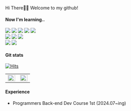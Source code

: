  Hi There👋🏻 Welcome to my github!


#### Now I'm learning..
<div>
<img src="https://img.shields.io/badge/Spring Framework-6db33f?style=flat-square&logo=Spring&logoColor=white"/>
<img src="https://img.shields.io/badge/Springboot-339933?style=flat-square&logo=Spring Boot&logoColor=white"/>
<img src="https://img.shields.io/badge/Java-3776AB?style=flat-square&logo=Java&logoColor=white"/> 
<img src="https://img.shields.io/badge/mysql-4479A1?style=flat-square&logo=mysql&logoColor=white">
<img src="https://img.shields.io/badge/JPA-6DB33F?style=flat-square&logo=JPA&logoColor=white"/>  
<br>
<img src="http://img.shields.io/badge/Docker-2496ED?style=flat-square&logo=Docker&logoColor=white"/>
<img src="https://img.shields.io/badge/Redis-red?style=flat-square&logo=Redis&logoColor=white"/>
<img src="http://img.shields.io/badge/GitHub Actions-2088FF?style=flat-square&logo=GitHub Actions&logoColor=white"/>
<br>
<div>
<img src="https://img.shields.io/badge/JavaScript-F7DF1E?style=flat-square&logo=JavaScript&logoColor=black"/>
<img src="https://img.shields.io/badge/Python-3776AB?style=flat-square&logo=Python&logoColor=white"/>
</div>


#### Git stats
[![Hits](https://hits.seeyoufarm.com/api/count/incr/badge.svg?url=https%3A%2F%2Fgithub.com%2Fmacmorning0116%2Fhit-counter&count_bg=%23BDBEBE&title_bg=%23272727&icon=smugmug.svg&icon_color=%23E7E7E7&title=hits&edge_flat=false)](https://github.com/macmorning0116)

<table><tr><td valign="top" width="50%">

<img src="https://github-readme-stats.vercel.app/api?username=macmorning0116&show_icons=true&count_private=true&hide_border=true" align="left" style="width: 100%" />

</td><td valign="top" width="50%">

<img src="https://github-readme-stats.vercel.app/api/top-langs/?username=macmorning0116&hide_border=true&layout=compact" align="left" style="width: 100%" />

</td></tr></table>  

#### Experience
* Programmers Back-end Dev Course 1st (2024.07~ing)
